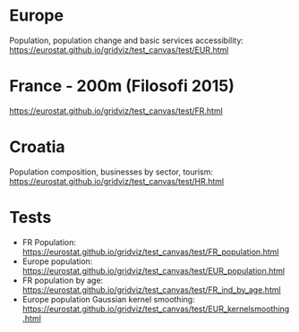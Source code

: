 # Europe

Population, population change and basic services accessibility: https://eurostat.github.io/gridviz/test_canvas/test/EUR.html

# France - 200m (Filosofi 2015)

https://eurostat.github.io/gridviz/test_canvas/test/FR.html

# Croatia

Population composition, businesses by sector, tourism: https://eurostat.github.io/gridviz/test_canvas/test/HR.html

# Tests

- FR Population: https://eurostat.github.io/gridviz/test_canvas/test/FR_population.html
- Europe population: https://eurostat.github.io/gridviz/test_canvas/test/EUR_population.html
- FR population by age: https://eurostat.github.io/gridviz/test_canvas/test/FR_ind_by_age.html
- Europe population Gaussian kernel smoothing: https://eurostat.github.io/gridviz/test_canvas/test/EUR_kernelsmoothing.html

